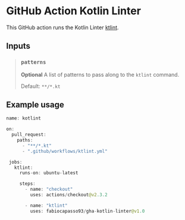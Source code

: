 # GitHub Action Kotlin Linter

This GitHub action runs the Kotlin Linter [ktlint](https://github.com/pinterest/ktlint).

## Inputs

> ### `patterns`
>
> **Optional** A list of patterns to pass along to the `ktlint` command.
>
> Default: `**/*.kt`

## Example usage

```kotlin
name: kotlint

on:
  pull_request:
    paths:
      - "**/*.kt"
      - ".github/workflows/ktlint.yml"

 jobs:
   ktlint:
     runs-on: ubuntu-latest

     steps:
       - name: "checkout"
         uses: actions/checkout@v2.3.2

       - name: "ktlint"
         uses: fabiocapasso93/gha-kotlin-linter@v1.0
```
